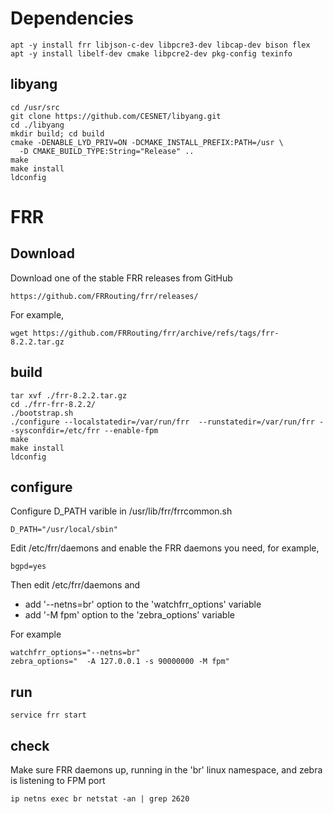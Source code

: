 
# Dependencies

	apt -y install frr libjson-c-dev libpcre3-dev libcap-dev bison flex
	apt -y install libelf-dev cmake libpcre2-dev pkg-config texinfo

## libyang

	cd /usr/src
	git clone https://github.com/CESNET/libyang.git
	cd ./libyang
	mkdir build; cd build
	cmake -DENABLE_LYD_PRIV=ON -DCMAKE_INSTALL_PREFIX:PATH=/usr \
	  -D CMAKE_BUILD_TYPE:String="Release" ..
	make
	make install
	ldconfig

# FRR 

## Download

Download one of the stable FRR releases from GitHub

	https://github.com/FRRouting/frr/releases/

For example,

	wget https://github.com/FRRouting/frr/archive/refs/tags/frr-8.2.2.tar.gz

## build

	tar xvf ./frr-8.2.2.tar.gz
	cd ./frr-frr-8.2.2/
	./bootstrap.sh
	./configure --localstatedir=/var/run/frr  --runstatedir=/var/run/frr --sysconfdir=/etc/frr --enable-fpm
	make
	make install
	ldconfig

## configure

Configure D_PATH varible in /usr/lib/frr/frrcommon.sh 

	D_PATH="/usr/local/sbin"

Edit /etc/frr/daemons and enable the FRR daemons you need, for example,

	bgpd=yes

Then edit /etc/frr/daemons and 

 * add '--netns=br' option to the 'watchfrr_options' variable
 * add '-M fpm' option to the 'zebra_options' variable

For example

	watchfrr_options="--netns=br"
	zebra_options="  -A 127.0.0.1 -s 90000000 -M fpm"
	
## run

	service frr start
	
## check

Make sure FRR daemons up, running in the 'br' linux namespace, and zebra is listening to FPM port

	ip netns exec br netstat -an | grep 2620

